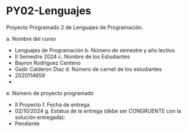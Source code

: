 # PY02-Lenguajes
Proyecto Programado 2 de Lenguajes de Programación.

a. Nombre del curso
  - Lenguajes de Programación 
b. Número de semestre y año lectivo
  - II Semestre 2024
c. Nombre de los Estudiantes
  - Bayron Rodríguez Centeno
  - Gadir Calderon Díaz
d. Número de carnet de los estudiantes
  - 2020114659
  -
e. Número de proyecto programado
  - II Proyecto
f. Fecha de entrega
  - 02/10/2024
g. Estatus de la entrega (debe ser CONGRUENTE con la solución entregada): 
  - Pendiente
